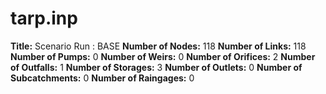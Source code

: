 # tarp.inp
**Title:** Scenario Run :  BASE
**Number of Nodes:** 118
**Number of Links:** 118
**Number of Pumps:** 0
**Number of Weirs:** 0
**Number of Orifices:** 2
**Number of Outfalls:** 1
**Number of Storages:** 3
**Number of Outlets:** 0
**Number of Subcatchments:** 0
**Number of Raingages:** 0
